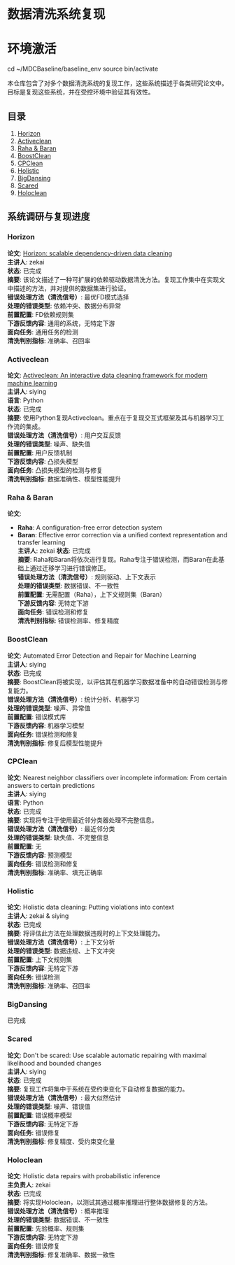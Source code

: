 # 数据清洗系统复现
# 环境激活
cd ~/MDCBaseline/baseline_env
source bin/activate


本仓库包含了对多个数据清洗系统的复现工作，这些系统描述于各类研究论文中。目标是复现这些系统，并在受控环境中验证其有效性。

## 目录
1. [Horizon](#horizon)
2. [Activeclean](#activeclean)
3. [Raha & Baran](#rascha--baran)
4. [BoostClean](#boostclean)
5. [CPClean](#cpclean)
6. [Holistic](#holistic)
7. [BigDansing](#bigdansing)
7. [Scared](#scared)
8. [Holoclean](#holoclean)

## 系统调研与复现进度

### Horizon
**论文**: [Horizon: scalable dependency-driven data cleaning](https://www.vldb.org/pvldb/vol14/p25)  
**主讲人**: zekai  
**状态**: 已完成  
**摘要**: 该论文描述了一种可扩展的依赖驱动数据清洗方法。复现工作集中在实现文中描述的方法，并对提供的数据集进行验证。  
**错误处理方法（清洗信号）**: 最优FD模式选择  
**处理的错误类型**: 依赖冲突、数据分布异常  
**前置配置**: FD依赖规则集  
**下游反馈内容**: 通用的系统，无特定下游  
**面向任务**: 通用任务的检测  
**清洗判别指标**: 准确率、召回率

### Activeclean
**论文**: [Activeclean: An interactive data cleaning framework for modern machine learning](https://arxiv.org/pdf/1601.03797.pdf)  
**主讲人**: siying  
**语言**: Python  
**状态**: 已完成  
**摘要**: 使用Python复现Activeclean。重点在于复现交互式框架及其与机器学习工作流的集成。  
**错误处理方法（清洗信号）**: 用户交互反馈  
**处理的错误类型**: 噪声、缺失值  
**前置配置**: 用户反馈机制  
**下游反馈内容**: 凸损失模型  
**面向任务**: 凸损失模型的检测与修复  
**清洗判别指标**: 数据准确性、模型性能提升 

### Raha & Baran
**论文**:
- **Raha**: A configuration-free error detection system  
- **Baran**: Effective error correction via a unified context representation and transfer learning  
**主讲人**: zekai
**状态**: 已完成  
**摘要**: Raha和Baran将依次进行复现。Raha专注于错误检测，而Baran在此基础上通过迁移学习进行错误修正。  
**错误处理方法（清洗信号）**: 规则驱动、上下文表示  
**处理的错误类型**: 数据错误、不一致性  
**前置配置**: 无需配置（Raha），上下文规则集（Baran）  
**下游反馈内容**: 无特定下游  
**面向任务**: 错误检测和修复  
**清洗判别指标**: 错误检测率、修复精度

### BoostClean
**论文**: Automated Error Detection and Repair for Machine Learning  
**主讲人**: siying  
**状态**: 已完成  
**摘要**: BoostClean将被实现，以评估其在机器学习数据准备中的自动错误检测与修复能力。  
**错误处理方法（清洗信号）**: 统计分析、机器学习  
**处理的错误类型**: 噪声、异常值  
**前置配置**: 错误模式库  
**下游反馈内容**: 机器学习模型  
**面向任务**: 错误检测和修复  
**清洗判别指标**: 修复后模型性能提升

### CPClean
**论文**: Nearest neighbor classifiers over incomplete information: From certain answers to certain predictions  
**主讲人**: siying  
**语言**: Python  
**状态**: 已完成  
**摘要**: 实现将专注于使用最近邻分类器处理不完整信息。  
**错误处理方法（清洗信号）**: 最近邻分类  
**处理的错误类型**: 缺失值、不完整信息  
**前置配置**: 无  
**下游反馈内容**: 预测模型  
**面向任务**: 错误检测和修复  
**清洗判别指标**: 准确率、填充正确率

### Holistic
**论文**: Holistic data cleaning: Putting violations into context  
**主讲人**: zekai & siying  
**状态**: 已完成  
**摘要**: 将评估此方法在处理数据违规时的上下文处理能力。  
**错误处理方法（清洗信号）**: 上下文分析  
**处理的错误类型**: 数据违规、上下文冲突  
**前置配置**: 上下文规则集  
**下游反馈内容**: 无特定下游  
**面向任务**: 错误检测  
**清洗判别指标**: 准确率、召回率

### BigDansing
已完成

### Scared
**论文**: Don't be scared: Use scalable automatic repairing with maximal likelihood and bounded changes  
**主讲人**: siying  
**状态**: 已完成  
**摘要**: 复现工作将集中于系统在受约束变化下自动修复数据的能力。  
**错误处理方法（清洗信号）**: 最大似然估计  
**处理的错误类型**: 噪声、错误值  
**前置配置**: 错误概率模型  
**下游反馈内容**: 无特定下游  
**面向任务**: 错误修复  
**清洗判别指标**: 修复精度、受约束变化量

### Holoclean
**论文**: Holistic data repairs with probabilistic inference  
**主负责人**: zekai  
**状态**: 已完成  
**摘要**: 将实现Holoclean，以测试其通过概率推理进行整体数据修复的方法。  
**错误处理方法（清洗信号）**: 概率推理  
**处理的错误类型**: 数据错误、不一致性  
**前置配置**: 先验概率、规则集  
**下游反馈内容**: 无特定下游  
**面向任务**: 错误修复  
**清洗判别指标**: 修复准确率、数据一致性
